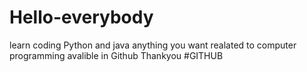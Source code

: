 # Hello-everybody
learn coding
Python and java
anything you want realated to computer programming avalible in Github
Thankyou #GITHUB
